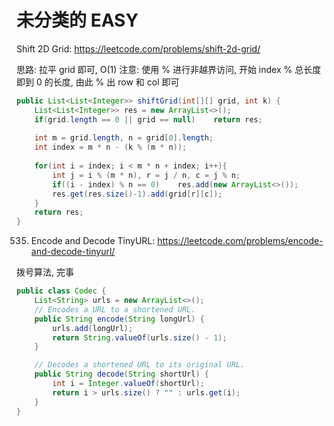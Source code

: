 # 未分类的 EASY

Shift 2D Grid: https://leetcode.com/problems/shift-2d-grid/

思路: 拉平 grid 即可, O(1) 注意: 使用 % 进行非越界访问, 开始 index % 总长度 即到 0 的长度, 由此 % 出 row 和 col 即可

```java
public List<List<Integer>> shiftGrid(int[][] grid, int k) {
    List<List<Integer>> res = new ArrayList<>();
    if(grid.length == 0 || grid == null)    return res;
    
    int m = grid.length, n = grid[0].length;
    int index = m * n - (k % (m * n));
    
    for(int i = index; i < m * n + index; i++){ 
        int j = i % (m * n), r = j / n, c = j % n;
        if((i - index) % n == 0)    res.add(new ArrayList<>());
        res.get(res.size()-1).add(grid[r][c]);
    }
    return res;
}
```
535. Encode and Decode TinyURL: https://leetcode.com/problems/encode-and-decode-tinyurl/

拨号算法, 完事

```java
public class Codec {
    List<String> urls = new ArrayList<>();
    // Encodes a URL to a shortened URL.
    public String encode(String longUrl) {
        urls.add(longUrl);
        return String.valueOf(urls.size() - 1);
    }

    // Decodes a shortened URL to its original URL.
    public String decode(String shortUrl) {
        int i = Integer.valueOf(shortUrl);
        return i > urls.size() ? "" : urls.get(i);
    }
}
```